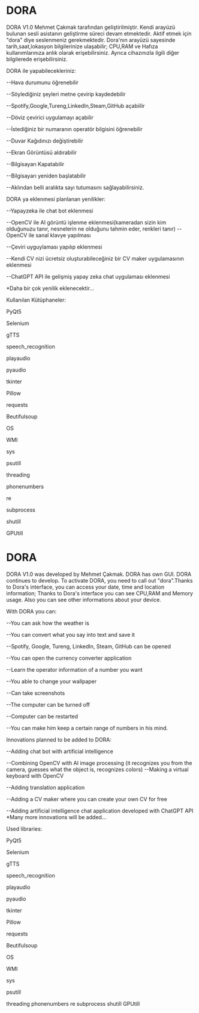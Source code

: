 #                                   DORA                                              
DORA V1.0 Mehmet Çakmak tarafından geliştirilmiştir. Kendi arayüzü bulunan sesli asistanın
geliştirme süreci devam etmektedir. Aktif etmek için "dora" diye seslenmeniz gerekmektedir.
Dora'nın arayüzü sayesinde tarih,saat,lokasyon bilgilerinize ulaşabilir; CPU,RAM ve Hafıza
kullanımlarınıza anlık olarak erişebilirsiniz. Ayrıca cihazınızla ilgili diğer bilgilerede
erişebilirsiniz.

DORA ile yapabilecekleriniz:

--Hava durumunu öğrenebilir

--Söylediğiniz şeyleri metne çevirip kaydedebilir

--Spotify,Google,Tureng,LinkedIn,Steam,GitHub açabiilir

--Döviz çevirici uygulamayı açabilir

--İstediğiniz bir numaranın operatör bilgisini öğrenebilir

--Duvar Kağıdınızı değiştirebilir

--Ekran Görüntüsü aldırabilir

--Bilgisayarı Kapatabilir

--Bilgisayarı yeniden başlatabilir

--Aklından belli aralıkta sayı tutumasını sağlayabilirsiniz.


DORA ya eklenmesi planlanan yenilikler:

--Yapayzeka ile chat bot eklenmesi

--OpenCV ile AI görüntü işlenme eklenmesi(kameradan sizin kim olduğunuzu tanır, nesnelerin
ne olduğunu tahmin eder, renkleri tanır)
--OpenCV ile sanal klavye yapılması

--Çeviri uyguylaması yapılıp eklenmesi

--Kendi CV nizi ücretsiz oluşturabileceğiniz bir CV maker uygulamasının eklenmesi

--ChatGPT API ile gelişmiş yapay zeka chat uygulaması eklenmesi

*Daha bir çok yenilik eklenecektir...

Kullanılan Kütüphaneler:

PyQt5

Selenium

gTTS

speech_recognition

playaudio

pyaudio

tkinter

Pillow

requests

Beutifulsoup

OS

WMI

sys

psutill

threading

phonenumbers

re

subprocess

shutill

GPUtill




#                                        DORA                                          
DORA V1.0 was developed by Mehmet Çakmak. DORA has own GUI. DORA continues to develop.
To activate DORA, you need to call out "dora".Thanks to Dora's interface, you can access your date,
time and location information; Thanks to Dora's interface you can see CPU,RAM and Memory usage.
Also you can see other informations about your device.

With DORA you can:

--You can ask how the weather is

--You can convert what you say into text and save it

--Spotify, Google, Tureng, LinkedIn, Steam, GitHub can be opened

--You can open the currency converter application

--Learn the operator information of a number you want

--You able to change your wallpaper

--Can take screenshots

--The computer can be turned off

--Computer can be restarted

--You can make him keep a certain range of numbers in his mind.


Innovations planned to be added to DORA:

--Adding chat bot with artificial intelligence

--Combining OpenCV with AI image processing (it recognizes you from the camera,
guesses what the object is, recognizes colors)
--Making a virtual keyboard with OpenCV

--Adding translation application

--Adding a CV maker where you can create your own CV for free

--Adding artificial intelligence chat application developed with ChatGPT API
*Many more innovations will be added...

Used libraries:

PyQt5

Selenium

gTTS

speech_recognition

playaudio

pyaudio

tkinter

Pillow

requests

Beutifulsoup

OS

WMI

sys

psutill

threading
phonenumbers
re
subprocess
shutill
GPUtill

